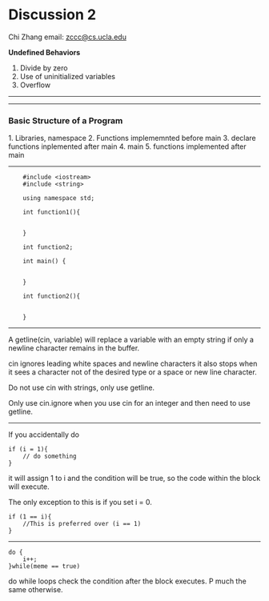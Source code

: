 <h1>Discussion 2</h1>

Chi Zhang
email: [zccc@cs.ucla.edu](zccc@cs.ucla.edu)

__Undefined Behaviors__

1. Divide by zero
2. Use of uninitialized variables
3. Overflow

---

---

<h3>Basic Structure of a Program</h3>
1. Libraries, namespace
2. Functions implememnted before main
3. declare functions inplemented after main
4. main
5. functions implemented after main


---

        #include <iostream>
        #include <string>

        using namespace std;

        int function1(){


        }

        int function2;

        int main() {


        }   

        int function2(){


        }

---


A getline(cin, variable) will replace a variable with an empty string if only a newline character remains in the buffer.

cin ignores leading white spaces and newline characters
it also stops when it sees a character not of the desired type or a space or new line character.

Do not use cin with strings, only use getline.

Only use cin.ignore when you use cin for an integer and then need to use getline.

---

If you accidentally do 
    
    if (i = 1){
        // do something
    }

it will assign 1 to i and the condition will be true, so the code within the block will execute.

The only exception to this is if you set i = 0.

    if (1 == i){
        //This is preferred over (i == 1)
    }

---

    do {
        i++;
    }while(meme == true)

do while loops check the condition after the block executes. P much the same otherwise.